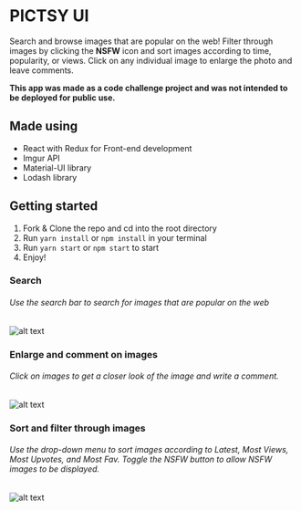 # PICTSY UI

Search and browse images that are popular on the web! Filter through images by clicking the **NSFW** icon and sort images according to time, popularity, or views. Click on any individual image to enlarge the photo and leave comments.

**This app was made as a code challenge project and was not intended to be deployed for public use.**

## Made using
 - React with Redux for Front-end development
 - Imgur API
 - Material-UI library
 - Lodash library


## Getting started
1. Fork & Clone the repo and cd into the root directory
2. Run ```yarn install``` or ```npm install``` in your terminal
3. Run ```yarn start``` or ```npm start``` to start
4. Enjoy!




### Search
###### Use the search bar to search for images that are popular on the web
![alt text](./assets/search.gif)



### Enlarge and comment on images
###### Click on images to get a closer look of the image and write a comment.
![alt text](./assets/comment.gif)



### Sort and filter through images
###### Use the drop-down menu to sort images according to Latest, Most Views, Most Upvotes, and Most Fav. Toggle the NSFW button to allow NSFW images to be displayed.
![alt text](./assets/filter.gif)
